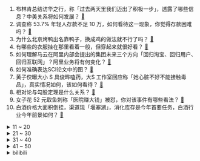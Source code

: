 1. 布林肯总结访华之行，称「过去两天里我们迈出了积极一步」，透露了哪些信息？中美关系将如何发展？ [:link:](https://www.zhihu.com/question/607531271)
2. 调查称 53.7% 年轻人存款不足 10 万，如何看待这一现象，你觉得存款困难吗？ [:link:](https://www.zhihu.com/question/607446342)
3. 为什么北京烤鸭出名靠鸭子，换成鸡的做法就不行了吗？ [:link:](https://www.zhihu.com/question/606620975)
4. 有哪些的衣服挂在那里看着一般，但穿起来就很好看？ [:link:](https://www.zhihu.com/question/606664040)
5. 如何理解马云在阿里内部会提出的集团未来三个方向「回归淘宝、回归用户、回归互联网」？阿里业务将有何变化？ [:link:](https://www.zhihu.com/question/607582711)
6. 如何准确表达SCI论文中的图？ [:link:](https://www.zhihu.com/question/514568911)
7. 黄子佼曝大小 S 具俊晔嗑药，大S 工作室回应称「她心脏不好不能接触毒品」，真实情况如何，该如何看待？ [:link:](https://www.zhihu.com/question/607436138)
8. 相对论与勾股定理是什么关系？ [:link:](https://www.zhihu.com/question/607114763)
9. 女子花 52 元取鱼刺称「医院赚大钱」被怼，你对该事件有哪些看法？ [:link:](https://www.zhihu.com/question/607346880)
10. 白酒价格大面积倒挂，渠道现「堰塞湖」，消化库存是今年首要任务，白酒行业今年前景如何？ [:link:](https://www.zhihu.com/question/607396709)
<details>
<summary>11 ~ 20</summary>

11. 研究称 2023 年可能成为有记录以来最热的一年，地球正走向「未知领域」，哪些原因导致如此高温？ [:link:](https://www.zhihu.com/question/607397022)
12. 中国降息 vs 美国暂停加息，中美货币政策分化什么时候才能停止呢？ [:link:](https://www.zhihu.com/question/606840816)
13. 继西北大学等高校限制或取消硕士新生奖学金发放后，又一高校取消新生奖学金，如何看待这一现象？ [:link:](https://www.zhihu.com/question/607454580)
14. 为什么不能制造出像蚊子口器一样的针头？ [:link:](https://www.zhihu.com/question/279174258)
15. 面试官问我跳槽原因，我直说是因为想涨工资，这会不会太直白了？有没有更好的话术可以参考？ [:link:](https://www.zhihu.com/question/606935154)
16. 现在中产还要买房子吗？ [:link:](https://www.zhihu.com/question/606375401)
17. 「鼠头鸭脖」涉事企业为江西中快，母公司经营全国七百余个高校食堂，自称营收规模直逼海底捞，透露哪些信息？ [:link:](https://www.zhihu.com/question/607420919)
18. 阿联酋与卡塔尔正式复交，会对阿拉伯地区局势带来哪些影响？ [:link:](https://www.zhihu.com/question/607454054)
19. 目前准备离职，老板说「做事情要有始有终，做完手里的项目再走」，这是不是道德绑架？我要做完再走吗？ [:link:](https://www.zhihu.com/question/605648662)
20. 我姐不跟家里人来往了，怎么修复关系? [:link:](https://www.zhihu.com/question/606581353)
</details>
<details>
<summary>21 ~ 30</summary>

21. 和男友一小时前点的外卖到了，同事却突然说半小时后有聚餐，如何决择，陪男友还是与同事聚餐？ [:link:](https://www.zhihu.com/question/606242407)
22. 男朋友有上海房子，要求结婚我家出一百万怎么办？ [:link:](https://www.zhihu.com/question/606941706)
23. 低利率环境下，居民会主动把钱拿出来去消费吗？本轮降息对刺激国内消费规模有哪些预估的成效？ [:link:](https://www.zhihu.com/question/607047507)
24. 为什么影视剧里面买菜都是芹菜? [:link:](https://www.zhihu.com/question/596555855)
25. 利率下跌后，存款对储户吸引力大幅下降，除了货币基金，还有哪些低风险、相对高收益的理财方向推荐？ [:link:](https://www.zhihu.com/question/607031701)
26. 如何看待哈工大今年招生大类内任选专业，不看成绩？ [:link:](https://www.zhihu.com/question/607170513)
27. 学数学需要靠天赋吗? [:link:](https://www.zhihu.com/question/598784833)
28. 布林肯在访华记者会上称「中美在一些领域可以共同努力，应对跨国挑战」，指哪些领域？还有哪些信息值得关注？ [:link:](https://www.zhihu.com/question/607511949)
29. 你听到过最孤独的古诗词是什么？ [:link:](https://www.zhihu.com/question/607251140)
30. 马上升入小学的孩子，除了练字，学习拼音加减法，还需要提前做什么准备？ [:link:](https://www.zhihu.com/question/593793102)
</details>
<details>
<summary>31 ~ 40</summary>

31. 为什么骑自行车到 60 公里每小时怕得要死，但是骑摩托车到 60 公里每小时却没那么怕？ [:link:](https://www.zhihu.com/question/602967888)
32. 如果孩子的画了一墙的画被他的小伙伴撕掉了，作为家长应该怎么做？ [:link:](https://www.zhihu.com/question/607212415)
33. 为什么越来越多的国人爱喝咖啡？ [:link:](https://www.zhihu.com/question/544731483)
34. 涂了防晒霜还要卸妆，有没有比防晒霜更好的防晒方式？ [:link:](https://www.zhihu.com/question/601079923)
35. 一边是「临床医学」居高考志愿人气榜首，一边是医学生们「劝退」高中生，究竟该不该学医？你为何选择当医生？ [:link:](https://www.zhihu.com/question/607438423)
36. 为什么现代足球中，前腰已经逐步淘汰了？ [:link:](https://www.zhihu.com/question/605910376)
37. 熬夜加班嘴唇总容易干燥起皮，有哪些好用的唇霜、润唇膏的修复效果特别好？ [:link:](https://www.zhihu.com/question/597916437)
38. 数学专业就业怎么样？ [:link:](https://www.zhihu.com/question/417946780)
39. 开惯了燃油车的人，能快速上手新能源车吗？ [:link:](https://www.zhihu.com/question/607421892)
40. 金华国际足球邀请赛中国亚运队 1:0 韩国 U24，孙沁涵破门，韩佳奇力保球门不失，如何评价本场比赛？ [:link:](https://www.zhihu.com/question/607515200)
</details>
<details>
<summary>41 ~ 50</summary>

41. 如何评价白敬亭、宋轶主演的电视剧《长风渡》？ [:link:](https://www.zhihu.com/question/607305319)
42. 癌症能击垮一个百万家庭吗?看癌到底得花多少钱? [:link:](https://www.zhihu.com/question/597400209)
43. 人工智能时代，孩子与 AI 的合理距离是什么？从小接触 AI 的这一代，人生会出现哪些改变？ [:link:](https://www.zhihu.com/question/606736368)
44. 欧足联主席谈沙特联赛巨星政策，「引进即将退役球员不是好方法，中国足球也犯过类似的错」，如何评价此言论？ [:link:](https://www.zhihu.com/question/607409561)
45. 厦大新闻学教授谈张雪峰言论，称「值得反思却不要轻信他的结论」，新闻学真的变成了天坑专业吗？ [:link:](https://www.zhihu.com/question/607414331)
46. 拜登称「美国不会让乌克兰加入北约的过程『简单化』」，如何看待这一表态？后续进程将如何发展？ [:link:](https://www.zhihu.com/question/607410663)
47. 日本核污水排海在即，国际反对声浪接连不断，核污水排海将对生态环境带来哪些影响？核污水排海是唯一选项吗？ [:link:](https://www.zhihu.com/question/607418569)
48. 6月23日状态火热的TES和JDG将迎来对决，你更看好哪只战队？ [:link:](https://www.zhihu.com/question/607347669)
49. 95 平的房子全套的装修流程大致是怎样的，需要花费大概多少钱? [:link:](https://www.zhihu.com/question/605808473)
50. 职场中，怎样与不喜欢的人和平共处？ [:link:](https://www.zhihu.com/question/606923281)
</details><details>
<summary>bilibili</summary>

</details>
